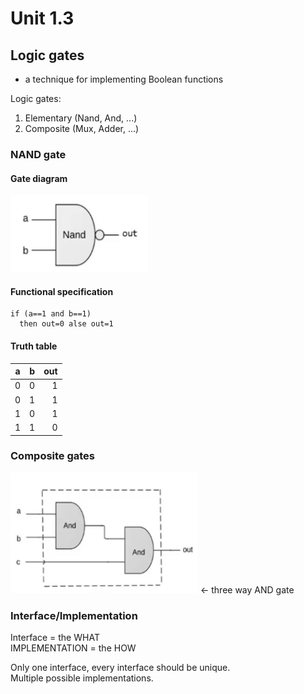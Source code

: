 # Unit 1.3

## Logic gates

- a technique for implementing Boolean functions

Logic gates:

1. Elementary (Nand, And, ...)
2. Composite (Mux, Adder, ...)

### NAND gate

#### Gate diagram

![Gate diagram image](./nand_gate_diagram.png)

#### Functional specification

```
if (a==1 and b==1)
  then out=0 alse out=1
```

#### Truth table

| a   | b   |  out |
| --- | --- | ---: |
| 0   | 0   |    1 |
| 0   | 1   |    1 |
| 1   | 0   |    1 |
| 1   | 1   |    0 |

### Composite gates

![Example of a composite gate](./composite_gate.png) <- three way AND gate

### Interface/Implementation

Interface = the WHAT  
IMPLEMENTATION = the HOW

Only one interface, every interface should be unique.  
Multiple possible implementations.
